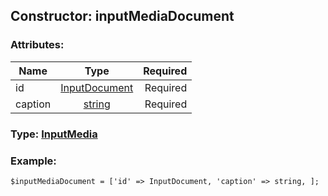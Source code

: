## Constructor: inputMediaDocument  

### Attributes:

| Name     |    Type       | Required |
|----------|:-------------:|---------:|
|id|[InputDocument](../types/InputDocument.md) | Required|
|caption|[string](../types/string.md) | Required|


### Type: [InputMedia](../types/InputMedia.md)

### Example:


```
$inputMediaDocument = ['id' => InputDocument, 'caption' => string, ];
```